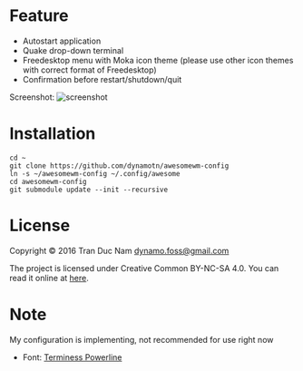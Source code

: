 Feature
=======

* Autostart application
* Quake drop-down terminal
* Freedesktop menu with Moka icon theme (please use other icon themes with correct format of Freedesktop)
* Confirmation before restart/shutdown/quit

Screenshot: ![screenshot](http://i.imgur.com/WitOCYJ.png)

Installation
=======

```
cd ~
git clone https://github.com/dynamotn/awesomewm-config
ln -s ~/awesomewm-config ~/.config/awesome
cd awesomewm-config
git submodule update --init --recursive
```

License
=======

Copyright © 2016 Tran Duc Nam <dynamo.foss@gmail.com>

The project is licensed under Creative Common BY-NC-SA 4.0.
You can read it online at [here](http://creativecommons.org/licenses/by-nc-sa/4.0/).

Note
=======

My configuration is implementing, not recommended for use right now
* Font: [Terminess Powerline](https://github.com/powerline/fonts/tree/master/Terminus)
